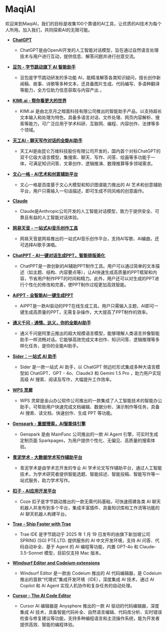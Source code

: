 # MaqiAI

欢迎来到MaqiAI，我们的目标是收集100个靠谱的AI工具，让优质的AI技术为每个人所用。加入我们，共同探索AI的无限可能。

- [**ChatGPT**](https://chatgpt.com/)
  * ChatGPT是由OpenAI开发的人工智能对话模型，旨在通过自然语言处理技术与用户进行互动，提供信息、解答问题并进行创意交流。

- [**豆包 - 字节跳动旗下 AI 智能助手**](https://www.doubao.com/)
  * 豆包是字节跳动研发的多功能 AI，能精准解答各类知识疑问，擅长创作新闻稿、故事、诗歌等多种文本，还具备图片生成、代码编写、多语种翻译等能力，全方位助力信息获取与内容产出 。

- [**KIMI.ai - 帮你看更大的世界**](https://kimi.moonshot.cn/)
  * KIMI.ai 是由北京月之暗面科技有限公司推出的智能助手产品，以支持超长文本输入和处理为特色，具备多语言对话、文件处理、网页内容解析、搜索等能力，可广泛应用于学术科研、互联网、编程、内容创作、法律等多个领域。

- [**天工AI - 聊天写作对话的全能AI助手**](https://www.tiangong.cn/)
  * 天工AI是由昆仑万维科技股份有限公司开发的，国内首个对标ChatGPT的双千亿级大语言模型，集搜索、聊天、写作、问答、绘画等多功能于一体，可满足知识问答、文章创作、逻辑推演、数理推算等多领域需求。

- [**文心一格 - AI艺术和创意辅助平台**](https://yige.baidu.com/)
  * 文心一格是百度基于文心大模型和知识图谱能力推出的 AI 艺术和创意辅助平台，用户只需输入一句话描述，即可生成不同风格的创意画作。

- [**Claude**](https://claude.ai/)
  * Claude是Anthropic公司开发的人工智能对话模型，致力于提供安全、可靠且有益的人工智能对话体验。
 
- [**网易天音 - 一站式AI音乐创作工具**](https://tianyin.music.163.com/)
  * 网易天音是网易推出的一站式AI音乐创作平台，支持AI写歌、AI编曲，还可选择AI歌手演唱。

- [**ChatPPT - AI一键对话生成PPT，智能排版美化**](https://chat-ppt.com/)
  * ChatPPT是一款创新的AI辅助PPT制作工具。用户可以通过简单的文本描述（如主题、结构、内容要点等），让AI快速生成高质量的PPT框架和内容，节省用户制作PPT的时间和精力。此外，用户还可以对生成的PPT进行个性化的修改和完善，使PPT制作过程更加高效智能。

- [**AiPPT - 全智能AI一键生成PPT**](https://www.aippt.cn/)
  * AiPPT是一款AI驱动的PPT在线生成工具。用户只需输入主题，AI即可一键生成高质量的PPT，无需复杂操作，大大提高了PPT制作的效率。

- [**通义千问 - 通情、达义，你的全能AI助手**](https://tongyi.aliyun.com/)
  * 通义千问是阿里云推出的超大规模语言模型，能够理解人类语言并像智能助手一样流畅对话。它能够高效完成文本创作、知识问答、逻辑推理等多样化任务，是你的全能AI助手。

- [**Sider：一站式 AI 助手**](https://sider.ai/)
  * Sider 是一款一站式 AI 助手，以 ChatGPT 侧边栏形式集成多种大语言模型如 ChatGPT、GPT - 4o、Claude3 和 Gemini 1.5 Pro ，助力用户实现高级 AI 搜索、阅读及写作，大幅提升工作效率。

- [**WPS 灵犀**](https://lingxi.wps.cn/)
  * WPS 灵犀是金山办公软件公司推出的一款集成了人工智能技术的智能办公助手，可帮助用户快速完成文档编辑、数据分析、演示制作等任务，具备 AI 搜索、读文档、快速创作、生成 PPT 等功能。

- [**Genspark - 重塑搜索，AI智能体引擎**](https://www.genspark.ai/)
  * Genspark 是由 MainFunc 公司推出的一款 AI Agent 引擎，可实时生成定制页面 Sparkpages，为用户提供个性化、无偏见、高质量的搜索体验。

- [**青泥学术 - 大数据学术写作辅助平台**](https://www.xueshuchuangxin.com/)
  * 青泥学术是由学术志开发的专业 AI 学术论文写作辅助平台，通过人工智能技术，为学术研究者提供智能选题、智能综述、智能投稿、智能写作等一站式服务，助力学术写作。

- [**扣子 - AI应用开发平台**](https://www.coze.cn/)
  * Coze 扣子是字节跳动推出的一款无需代码基础，可快速搭建各类 AI 聊天机器人并发布到多个平台，集成丰富插件、具备知识库和工作流等功能的 AI 聊天机器人构建平台。

- [**Trae - Ship Faster with Trae**](https://www.trae.ai/)
  * Trae IDE 是字节跳动于 2025 年 1 月 19 日发布的由旗下新加坡公司 SPRING (SG) PTE.LTD. 提供服务的 AI 中文开发环境，支持 AI 问答、代码自动补全、基于 Agent 的 AI 编程等功能，内置 GPT-4o 和 Claude-3.5-Sonnet 模型，目前仅支持 Mac 版本。

- [**Windsurf Editor and Codeium extensions**](https://codeium.com/)
  * Windsurf Editor 是一款由 Codeium 推出的 AI 代码编辑器，是 Codeium 推出的首款“代理式”集成开发环境（IDE），深度集成 AI 技术，通过 AI Copilot 和 AI Agent 实现人机协作和复杂任务的自动处理。

- [**Cursor - The AI Code Editor**](https://www.cursor.com/)
  * Cursor AI 编辑器是 Anysphere 推出的一款 AI 驱动的代码编辑器，深度集成 AI 技术，具备智能代码补全、自然语言编辑、代码库分析、实时错误检查与修复建议等功能，支持多种编程语言和主流操作系统，能为开发者提供高效、智能的编程体验。